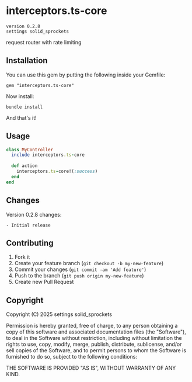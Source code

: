 # interceptors.ts-core

    version 0.2.8
    settings solid_sprockets

request router with rate limiting

## Installation

You can use this gem by putting the following inside your Gemfile:

    gem "interceptors.ts-core"

Now install:

    bundle install

And that's it!

## Usage

```ruby
class MyController
  include interceptors.ts-core
  
  def action
    interceptors.ts-core!(:success)
  end
end
```

## Changes

Version 0.2.8 changes:
    
    - Initial release

## Contributing

1. Fork it
2. Create your feature branch (`git checkout -b my-new-feature`)
3. Commit your changes (`git commit -am 'Add feature'`)
4. Push to the branch (`git push origin my-new-feature`)
5. Create new Pull Request

## Copyright

Copyright (C) 2025 settings solid_sprockets

Permission is hereby granted, free of charge, to any person obtaining a copy of
this software and associated documentation files (the "Software"), to deal in
the Software without restriction, including without limitation the rights to
use, copy, modify, merge, publish, distribute, sublicense, and/or sell copies
of the Software, and to permit persons to whom the Software is furnished to do
so, subject to the following conditions:

THE SOFTWARE IS PROVIDED "AS IS", WITHOUT WARRANTY OF ANY KIND.

